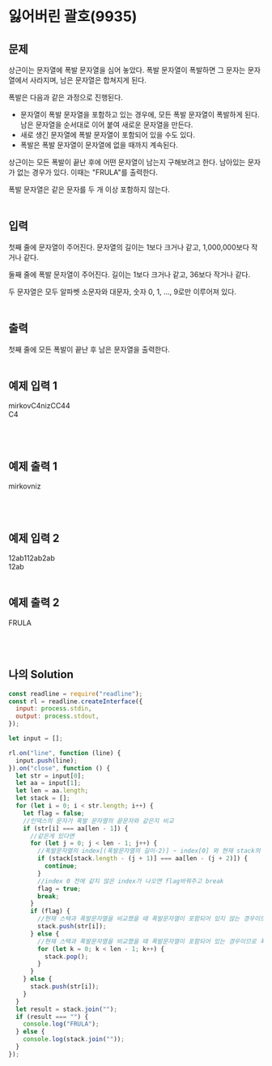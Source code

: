 # 잃어버린 괄호(9935)

## 문제
상근이는 문자열에 폭발 문자열을 심어 놓았다. 폭발 문자열이 폭발하면 그 문자는 문자열에서 사라지며, 남은 문자열은 합쳐지게 된다.

폭발은 다음과 같은 과정으로 진행된다.

- 문자열이 폭발 문자열을 포함하고 있는 경우에, 모든 폭발 문자열이 폭발하게 된다. 남은 문자열을 순서대로 이어 붙여 새로운 문자열을 만든다.
- 새로 생긴 문자열에 폭발 문자열이 포함되어 있을 수도 있다.
- 폭발은 폭발 문자열이 문자열에 없을 때까지 계속된다.


상근이는 모든 폭발이 끝난 후에 어떤 문자열이 남는지 구해보려고 한다. 남아있는 문자가 없는 경우가 있다. 이때는 "FRULA"를 출력한다.

폭발 문자열은 같은 문자를 두 개 이상 포함하지 않는다.
<br/>
<br/>

## 입력
첫째 줄에 문자열이 주어진다. 문자열의 길이는 1보다 크거나 같고, 1,000,000보다 작거나 같다.

둘째 줄에 폭발 문자열이 주어진다. 길이는 1보다 크거나 같고, 36보다 작거나 같다.

두 문자열은 모두 알파벳 소문자와 대문자, 숫자 0, 1, ..., 9로만 이루어져 있다.
<br/>
<br/>

## 출력
첫째 줄에 모든 폭발이 끝난 후 남은 문자열을 출력한다.
<br/>
<br/>

## 예제 입력 1
mirkovC4nizCC44<br/>
C4

<br/>
<br/>

## 예제 출력 1
mirkovniz

<br/>
<br/>

## 예제 입력 2
12ab112ab2ab<br/>
12ab
<br/>
<br/>

## 예제 출력 2
FRULA

<br/>
<br/>


## 나의 Solution

```javascript
const readline = require("readline");
const rl = readline.createInterface({
  input: process.stdin,
  output: process.stdout,
});

let input = [];

rl.on("line", function (line) {
  input.push(line);
}).on("close", function () {
  let str = input[0];
  let aa = input[1];
  let len = aa.length;
  let stack = [];
  for (let i = 0; i < str.length; i++) {
    let flag = false;
    //인덱스의 문자가 폭발 문자열의 끝문자와 같은지 비교
    if (str[i] === aa[len - 1]) {
      //같은게 있다면
      for (let j = 0; j < len - 1; j++) {
        //폭발문자열의 index[(폭발문자열의 길이-2)] ~ index[0] 와 현재 stack의 상단부터 비교
        if (stack[stack.length - (j + 1)] === aa[len - (j + 2)]) {
          continue;
        }
        //index 0 전에 같지 않은 index가 나오면 flag바꿔주고 break
        flag = true;
        break;
      }
      if (flag) {
        //현재 스택과 폭발문자열을 비교했을 때 폭발문자열이 포함되어 있지 않는 경우이므로 현재 인덱스의 문자 stack에 push
        stack.push(str[i]);
      } else {
        //현재 스택과 폭발문자열을 비교했을 때 폭발문자열이 포함되어 있는 경우이므로 폭발문자열의 길이-1만큼 pop 반복
        for (let k = 0; k < len - 1; k++) {
          stack.pop();
        }
      }
    } else {
      stack.push(str[i]);
    }
  }
  let result = stack.join("");
  if (result === "") {
    console.log("FRULA");
  } else {
    console.log(stack.join(""));
  }
});
```
